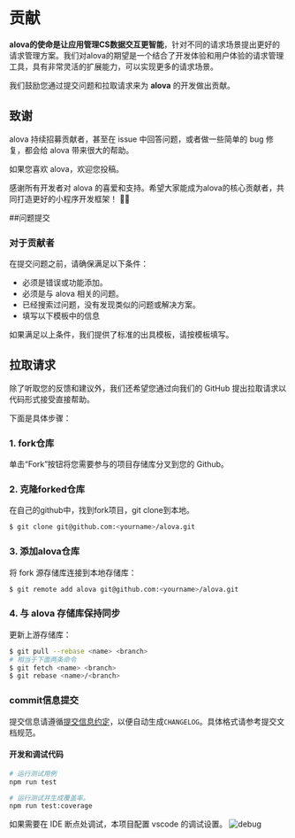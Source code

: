 # 贡献

**alova的使命是让应用管理CS数据交互更智能**，针对不同的请求场景提出更好的请求管理方案。我们对alova的期望是一个结合了开发体验和用户体验的请求管理工具，具有非常灵活的扩展能力，可以实现更多的请求场景。

我们鼓励您通过提交问题和拉取请求来为 **alova** 的开发做出贡献。


## 致谢

alova 持续招募贡献者，甚至在 issue 中回答问题，或者做一些简单的 bug 修复，都会给 alova 带来很大的帮助。

如果您喜欢 alova，欢迎您投稿。

感谢所有开发者对 alova 的喜爱和支持。希望大家能成为alova的核心贡献者，共同打造更好的小程序开发框架！ 🍾🎉


##问题提交

### 对于贡献者

在提交问题之前，请确保满足以下条件：

- 必须是错误或功能添加。
- 必须是与 alova 相关的问题。
- 已经搜索过问题，没有发现类似的问题或解决方案。
- 填写以下模板中的信息

如果满足以上条件，我们提供了标准的出具模板，请按模板填写。


## 拉取请求

除了听取您的反馈和建议外，我们还希望您通过向我们的 GitHub 提出拉取请求以代码形式接受直接帮助。

下面是具体步骤：

### 1. fork仓库

单击“Fork”按钮将您需要参与的项目存储库分叉到您的 Github。

### 2. 克隆forked仓库

在自己的github中，找到fork项目，git clone到本地。

```bash
$ git clone git@github.com:<yourname>/alova.git
```

### 3. 添加alova仓库

将 fork 源存储库连接到本地存储库：

```bash
$ git remote add alova git@github.com:<yourname>/alova.git
```

### 4. 与 alova 存储库保持同步

更新上游存储库：

```bash
$ git pull --rebase <name> <branch>
# 相当于下面两条命令
$ git fetch <name> <branch>
$ git rebase <name>/<branch>
```

### commit信息提交

提交信息请遵循[提交信息约定](./CONTRIBUTING_COMMIT.md)，以便自动生成`CHANGELOG`。具体格式请参考提交文档规范。

#### 开发和调试代码

```bash
# 运行测试用例
npm run test

# 运行测试并生成覆盖率。
npm run test:coverage
```

如果需要在 IDE 断点处调试，本项目配置 vscode 的调试设置。
![debug](https://user-images.githubusercontent.com/29848971/202136129-6a3befd0-87ac-4572-b9a4-9289cd4c4830.png)